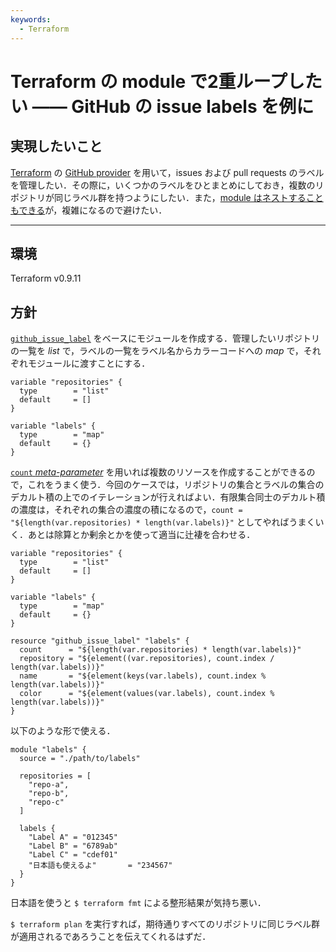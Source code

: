 ```yaml
---
keywords:
  - Terraform
---
```


# Terraform の module で2重ループしたい —— GitHub の issue labels を例に

## 実現したいこと

[Terraform](https://www.terraform.io/) の [GitHub provider](https://www.terraform.io/docs/providers/github/index.html) を用いて，issues および pull requests のラベルを管理したい．その際に，いくつかのラベルをひとまとめにしておき，複数のリポジトリが同じラベル群を持つようにしたい．また，[module はネストすることもできる](https://www.terraform.io/docs/modules/create.html#nested-modules)が，複雑になるので避けたい．

---

## 環境

Terraform v0.9.11

## 方針

[`github_issue_label`](https://www.terraform.io/docs/providers/github/r/issue_label.html) をベースにモジュールを作成する．管理したいリポジトリの一覧を _list_ で，ラベルの一覧をラベル名からカラーコードへの _map_ で，それぞれモジュールに渡すことにする．

```hcl
variable "repositories" {
  type        = "list"
  default     = []
}

variable "labels" {
  type        = "map"
  default     = {}
}
```

[`count` _meta-parameter_](https://www.terraform.io/docs/configuration/resources.html#count) を用いれば複数のリソースを作成することができるので，これをうまく使う．今回のケースでは，リポジトリの集合とラベルの集合のデカルト積の上でのイテレーションが行えればよい．有限集合同士のデカルト積の濃度は，それぞれの集合の濃度の積になるので，`count = "${length(var.repositories) * length(var.labels)}"` としてやればうまくいく．あとは除算とか剰余とかを使って適当に辻褄を合わせる．

```hcl
variable "repositories" {
  type        = "list"
  default     = []
}

variable "labels" {
  type        = "map"
  default     = {}
}

resource "github_issue_label" "labels" {
  count      = "${length(var.repositories) * length(var.labels)}"
  repository = "${element((var.repositories), count.index / length(var.labels))}"
  name       = "${element(keys(var.labels), count.index % length(var.labels))}"
  color      = "${element(values(var.labels), count.index % length(var.labels))}"
}
```

以下のような形で使える．

```
module "labels" {
  source = "./path/to/labels"

  repositories = [
    "repo-a",
    "repo-b",
    "repo-c"
  ]

  labels {
    "Label A" = "012345"
    "Label B" = "6789ab"
    "Label C" = "cdef01"
    "日本語も使えるよ"       = "234567"
  }
}
```

日本語を使うと `$ terraform fmt` による整形結果が気持ち悪い．

`$ terraform plan` を実行すれば，期待通りすべてのリポジトリに同じラベル群が適用されるであろうことを伝えてくれるはずだ．

